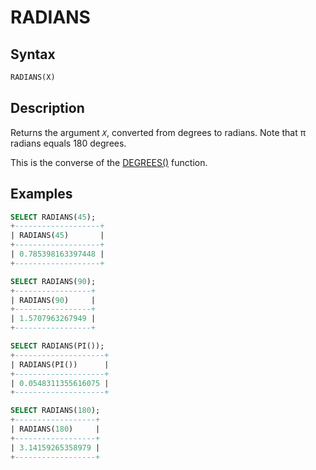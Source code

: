 # RADIANS

## Syntax

```sql
RADIANS(X)
```

## Description

Returns the argument <em>`X`</em>, converted from degrees to radians. Note that
π radians equals 180 degrees.

This is the converse of the [DEGREES()](/built-in-functions/numeric-functions/degrees) function.

## Examples

```sql
SELECT RADIANS(45);
+-------------------+
| RADIANS(45)       |
+-------------------+
| 0.785398163397448 |
+-------------------+

SELECT RADIANS(90);
+-----------------+
| RADIANS(90)     |
+-----------------+
| 1.5707963267949 |
+-----------------+

SELECT RADIANS(PI());
+--------------------+
| RADIANS(PI())      |
+--------------------+
| 0.0548311355616075 |
+--------------------+

SELECT RADIANS(180);
+------------------+
| RADIANS(180)     |
+------------------+
| 3.14159265358979 |
+------------------+
```